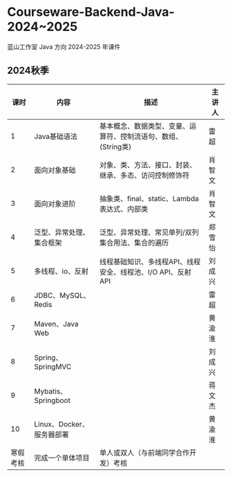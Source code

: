 

# Courseware-Backend-Java-2024~2025

蓝山工作室 Java 方向 2024-2025 年课件



## 2024秋季

| 课时     | 内容                      | 描述                                                         | 主讲人 |
| -------- | ------------------------- | ------------------------------------------------------------ | ------ |
| 1        | Java基础语法              | 基本概念、数据类型、变量、运算符、控制流语句、数组、(String类) | 雷超   |
| 2        | 面向对象基础              | 对象、类、方法、接口、封装、继承、多态、访问控制修饰符       | 肖智文 |
| 3        | 面向对象进阶              | 抽象类、final、static、Lambda表达式、内部类                  | 肖智文 |
| 4        | 泛型、异常处理、集合框架  | 泛型、异常处理、常见单列/双列集合用法、集合的遍历             | 郑雪怡 |
| 5        | 多线程、io、反射          | 线程基础知识、多线程API、线程安全、线程池、I/O API、反射API  | 刘成兴 |
| 6        | JDBC、MySQL、Redis        |                                                              | 雷超   |
| 7        | Maven、Java Web           |                                                              | 黄渝淮 |
| 8        | Spring、SpringMVC         |                                                              | 刘成兴 |
| 9        | Mybatis、Springboot       |                                                              | 蒋文杰 |
| 10       | Linux、Docker、服务器部署 |                                                              | 黄渝淮 |
| 寒假考核 | 完成一个单体项目          | 单人或双人（与前端同学合作开发）考核                         |        |

